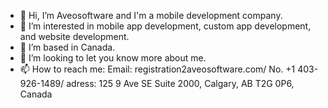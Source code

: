 - 👋 Hi, I’m Aveosoftware and I'm a mobile development company.
- 👀 I’m interested in mobile app development, custom app development, and website development.
- 🌱 I’m based in Canada.
- 💞️ I’m looking to let you know more about me.
- 📫 How to reach me: Email: registration2aveosoftware.com/ No. +1 403-926-1489/ adress: 125 9 Ave SE Suite 2000, Calgary, AB T2G 0P6, Canada

<!---
Aveosoftware/Aveosoftware is a ✨ special ✨ repository because its `README.md` (this file) appears on your GitHub profile.
You can click the Preview link to take a look at your changes.
--->
